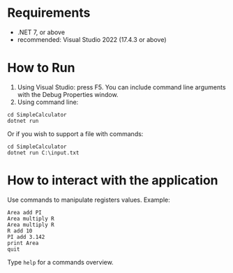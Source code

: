 # Requirements
- .NET 7, or above
- recommended: Visual Studio 2022 (17.4.3 or above)

# How to Run
1. Using Visual Studio: press F5. You can include command line arguments with the Debug Properties window.
2. Using command line:
```
cd SimpleCalculator
dotnet run
```
Or if you wish to support a file with commands:
```
cd SimpleCalculator
dotnet run C:\input.txt
```

# How to interact with the application
Use commands to manipulate registers values. Example:
```
Area add PI
Area multiply R
Area multiply R
R add 10
PI add 3.142
print Area
quit
```
Type `help` for a commands overview.
